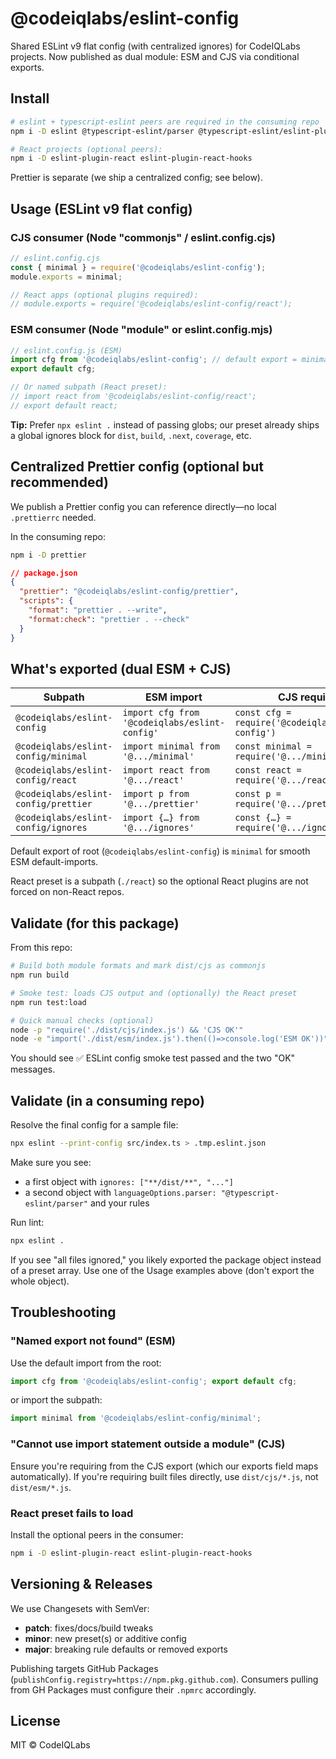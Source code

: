 # @codeiqlabs/eslint-config

Shared ESLint v9 flat config (with centralized ignores) for CodeIQLabs projects.
Now published as dual module: ESM and CJS via conditional exports.

## Install

```bash
# eslint + typescript-eslint peers are required in the consuming repo
npm i -D eslint @typescript-eslint/parser @typescript-eslint/eslint-plugin

# React projects (optional peers):
npm i -D eslint-plugin-react eslint-plugin-react-hooks
```

Prettier is separate (we ship a centralized config; see below).

## Usage (ESLint v9 flat config)

### CJS consumer (Node "commonjs" / eslint.config.cjs)

```javascript
// eslint.config.cjs
const { minimal } = require('@codeiqlabs/eslint-config');
module.exports = minimal;

// React apps (optional plugins required):
// module.exports = require('@codeiqlabs/eslint-config/react');
```

### ESM consumer (Node "module" or eslint.config.mjs)

```javascript
// eslint.config.js (ESM)
import cfg from '@codeiqlabs/eslint-config'; // default export = minimal
export default cfg;

// Or named subpath (React preset):
// import react from '@codeiqlabs/eslint-config/react';
// export default react;
```

**Tip:** Prefer `npx eslint .` instead of passing globs; our preset already ships a global ignores block for `dist`, `build`, `.next`, `coverage`, etc.

## Centralized Prettier config (optional but recommended)

We publish a Prettier config you can reference directly—no local `.prettierrc` needed.

In the consuming repo:

```bash
npm i -D prettier
```

```json
// package.json
{
  "prettier": "@codeiqlabs/eslint-config/prettier",
  "scripts": {
    "format": "prettier . --write",
    "format:check": "prettier . --check"
  }
}
```

## What's exported (dual ESM + CJS)

| Subpath | ESM import | CJS require |
|---------|------------|-------------|
| `@codeiqlabs/eslint-config` | `import cfg from '@codeiqlabs/eslint-config'` | `const cfg = require('@codeiqlabs/eslint-config')` |
| `@codeiqlabs/eslint-config/minimal` | `import minimal from '@.../minimal'` | `const minimal = require('@.../minimal')` |
| `@codeiqlabs/eslint-config/react` | `import react from '@.../react'` | `const react = require('@.../react')` |
| `@codeiqlabs/eslint-config/prettier` | `import p from '@.../prettier'` | `const p = require('@.../prettier')` |
| `@codeiqlabs/eslint-config/ignores` | `import {…} from '@.../ignores'` | `const {…} = require('@.../ignores')` |

Default export of root (`@codeiqlabs/eslint-config`) is `minimal` for smooth ESM default-imports.

React preset is a subpath (`./react`) so the optional React plugins are not forced on non-React repos.

## Validate (for this package)

From this repo:

```bash
# Build both module formats and mark dist/cjs as commonjs
npm run build

# Smoke test: loads CJS output and (optionally) the React preset
npm run test:load

# Quick manual checks (optional)
node -p "require('./dist/cjs/index.js') && 'CJS OK'"
node -e "import('./dist/esm/index.js').then(()=>console.log('ESM OK'))"
```

You should see ✅ ESLint config smoke test passed and the two "OK" messages.

## Validate (in a consuming repo)

Resolve the final config for a sample file:

```bash
npx eslint --print-config src/index.ts > .tmp.eslint.json
```

Make sure you see:

- a first object with `ignores: ["**/dist/**", "..."]`
- a second object with `languageOptions.parser: "@typescript-eslint/parser"` and your rules

Run lint:

```bash
npx eslint .
```

If you see "all files ignored," you likely exported the package object instead of a preset array. Use one of the Usage examples above (don't export the whole object).

## Troubleshooting

### "Named export not found" (ESM)
Use the default import from the root:
```javascript
import cfg from '@codeiqlabs/eslint-config'; export default cfg;
```
or import the subpath:
```javascript
import minimal from '@codeiqlabs/eslint-config/minimal';
```

### "Cannot use import statement outside a module" (CJS)
Ensure you're requiring from the CJS export (which our exports field maps automatically). If you're requiring built files directly, use `dist/cjs/*.js`, not `dist/esm/*.js`.

### React preset fails to load
Install the optional peers in the consumer:
```bash
npm i -D eslint-plugin-react eslint-plugin-react-hooks
```

## Versioning & Releases

We use Changesets with SemVer:

- **patch**: fixes/docs/build tweaks
- **minor**: new preset(s) or additive config
- **major**: breaking rule defaults or removed exports

Publishing targets GitHub Packages (`publishConfig.registry=https://npm.pkg.github.com`). Consumers pulling from GH Packages must configure their `.npmrc` accordingly.

## License

MIT © CodeIQLabs
